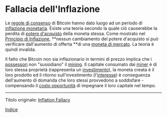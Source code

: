 # Fallacia dell'Inflazione



Le [regole di consenso](ch101-glossary.md#regole-di-consenso) di Bitcoin hanno dato luogo ad un periodo di [inflazione monetaria](https://en.wikipedia.org/wiki/Monetary_inflation). Esiste una teoria secondo la quale ciò causerebbe la perdita di [potere d'acquisto](https://en.wikipedia.org/wiki/Purchasing_power) della moneta stessa. Come mostrato nel [Principio di Inflazione](ch013-inflation-principle.md), **nessun cambiamento del potere d'acquisto si può verificare dall'aumento di offerta **di una [moneta di mercato](ch005-money-taxonomy.md). La teoria è quindi invalida.

Il fatto che Bitcoin non sia inflazionario in termini di prezzo implica che i [possessori](ch101-glossary.md#proprietario) non "sussidiano" il [mining](ch101-glossary.md#centro-di-mining-mine). Il capitale consumato dai [miner](ch101-glossary.md#miner) è di loro stessa proprietà (rappresenta un [investimento](ch101-glossary.md#dare-in-prestito---investire)), la moneta creata è il loro prodotto ed il ritorno sull'investimento (l'[interesse](ch101-glossary.md#interesse)) è conseguenza dell'aumento di domanda che loro stessi provvedono a soddisfare - compensando il [costo opportunità](https://it.wikipedia.org/wiki/Costo_opportunit%C3%A0) di impegnare il loro capitale nel tempo.

---------
Titolo originale: [Inflation Fallacy](https://github.com/libbitcoin/libbitcoin-system/wiki/Inflation-Fallacy)

[Indice](/README.md)

